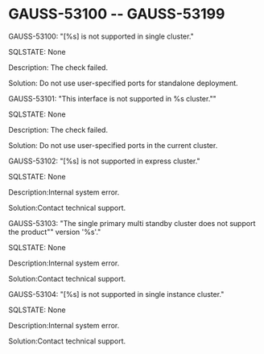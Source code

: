 # GAUSS-53100 -- GAUSS-53199<a name="EN-US_TOPIC_0302073162"></a>

GAUSS-53100: "\[%s\] is not supported in single cluster."

SQLSTATE: None

Description: The check failed.

Solution: Do not use user-specified ports for standalone deployment.

GAUSS-53101: "This interface is not supported in %s cluster.""

SQLSTATE: None

Description: The check failed.

Solution: Do not use user-specified ports in the current cluster.

GAUSS-53102: "\[%s\] is not supported in express cluster."

SQLSTATE: None

Description:Internal system error.

Solution:Contact technical support.

GAUSS-53103: "The single primary multi standby cluster does not support the product"" version '%s'."

SQLSTATE: None

Description:Internal system error.

Solution:Contact technical support.

GAUSS-53104: "\[%s\] is not supported in single instance cluster."

SQLSTATE: None

Description:Internal system error.

Solution:Contact technical support.

